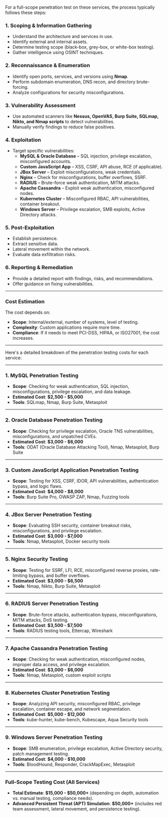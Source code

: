 For a full-scope penetration test on these services, the process typically follows these steps:

### **1. Scoping & Information Gathering**
- Understand the architecture and services in use.
- Identify external and internal assets.
- Determine testing scope (black-box, grey-box, or white-box testing).
- Gather intelligence using OSINT techniques.

### **2. Reconnaissance & Enumeration**
- Identify open ports, services, and versions using **Nmap**.
- Perform subdomain enumeration, DNS recon, and directory brute-forcing.
- Analyze configurations for security misconfigurations.

### **3. Vulnerability Assessment**
- Use automated scanners like **Nessus, OpenVAS, Burp Suite, SQLmap, Nikto, and Nmap scripts** to detect vulnerabilities.
- Manually verify findings to reduce false positives.

### **4. Exploitation**
- Target specific vulnerabilities:
  - **MySQL & Oracle Database** – SQL injection, privilege escalation, misconfigured accounts.
  - **Custom JavaScript App** – XSS, CSRF, API abuse, RCE (if applicable).
  - **JBox Server** – Exploit misconfigurations, weak credentials.
  - **Nginx** – Check for misconfigurations, buffer overflows, SSRF.
  - **RADIUS** – Brute-force weak authentication, MITM attacks.
  - **Apache Cassandra** – Exploit weak authentication, misconfigured nodes.
  - **Kubernetes Cluster** – Misconfigured RBAC, API vulnerabilities, container breakout.
  - **Windows Server** – Privilege escalation, SMB exploits, Active Directory attacks.

### **5. Post-Exploitation**
- Establish persistence.
- Extract sensitive data.
- Lateral movement within the network.
- Evaluate data exfiltration risks.

### **6. Reporting & Remediation**
- Provide a detailed report with findings, risks, and recommendations.
- Offer guidance on fixing vulnerabilities.

---

### **Cost Estimation**
The cost depends on:
- **Scope**: Internal/external, number of systems, level of testing.
- **Complexity**: Custom applications require more time.
- **Compliance**: If it needs to meet PCI-DSS, HIPAA, or ISO27001, the cost increases.



----
Here's a detailed breakdown of the penetration testing costs for each service:  

---

### **1. MySQL Penetration Testing**  
- **Scope**: Checking for weak authentication, SQL injection, misconfigurations, privilege escalation, and data leakage.  
- **Estimated Cost**: **$2,500 - $5,000**  
- **Tools**: SQLmap, Nmap, Burp Suite, Metasploit  

---

### **2. Oracle Database Penetration Testing**  
- **Scope**: Checking for privilege escalation, Oracle TNS vulnerabilities, misconfigurations, and unpatched CVEs.  
- **Estimated Cost**: **$3,000 - $6,000**  
- **Tools**: ODAT (Oracle Database Attacking Tool), Nmap, Metasploit, Burp Suite  

---

### **3. Custom JavaScript Application Penetration Testing**  
- **Scope**: Testing for XSS, CSRF, IDOR, API vulnerabilities, authentication bypass, and logic flaws.  
- **Estimated Cost**: **$4,000 - $8,000**  
- **Tools**: Burp Suite Pro, OWASP ZAP, Nmap, Fuzzing tools  

---

### **4. JBox Server Penetration Testing**  
- **Scope**: Evaluating SSH security, container breakout risks, misconfigurations, and privilege escalation.  
- **Estimated Cost**: **$3,000 - $7,000**  
- **Tools**: Nmap, Metasploit, Docker security tools  

---

### **5. Nginx Security Testing**  
- **Scope**: Testing for SSRF, LFI, RCE, misconfigured reverse proxies, rate-limiting bypass, and buffer overflows.  
- **Estimated Cost**: **$3,000 - $6,500**  
- **Tools**: Nmap, Nikto, Burp Suite, Metasploit  

---

### **6. RADIUS Server Penetration Testing**  
- **Scope**: Brute-force attacks, authentication bypass, misconfigurations, MITM attacks, DoS testing.  
- **Estimated Cost**: **$3,500 - $7,500**  
- **Tools**: RADIUS testing tools, Ettercap, Wireshark  

---

### **7. Apache Cassandra Penetration Testing**  
- **Scope**: Checking for weak authentication, misconfigured nodes, improper data access, and privilege escalation.  
- **Estimated Cost**: **$3,000 - $6,000**  
- **Tools**: Nmap, Metasploit, custom exploit scripts  

---

### **8. Kubernetes Cluster Penetration Testing**  
- **Scope**: Analyzing API security, misconfigured RBAC, privilege escalation, container escape, and network segmentation.  
- **Estimated Cost**: **$5,000 - $12,000**  
- **Tools**: kube-hunter, kube-bench, Kubescape, Aqua Security tools  

---

### **9. Windows Server Penetration Testing**  
- **Scope**: SMB enumeration, privilege escalation, Active Directory security, patch management testing.  
- **Estimated Cost**: **$4,000 - $10,000**  
- **Tools**: BloodHound, Responder, CrackMapExec, Metasploit  

---

### **Full-Scope Testing Cost (All Services)**  
- **Total Estimate**: **$15,000 - $50,000+** (depending on depth, automation vs. manual testing, compliance needs).  
- **Advanced Persistent Threat (APT) Simulation**: **$50,000+** (includes red team assessment, lateral movement, and persistence testing).  
